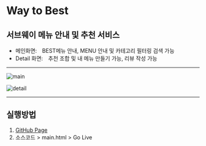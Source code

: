 # Way to Best

## 서브웨이 메뉴 안내 및 추천 서비스

- 메인화면: BEST메뉴 안내, MENU 안내 및 카테고리 필터링 검색 가능
- Detail 화면: 추천 조합 및 내 메뉴 만들기 가능, 리뷰 작성 가능    

---

![main](https://user-images.githubusercontent.com/85982514/177044440-d84ed138-06ef-4f76-aacc-054ba3cb7607.png)

![detail](https://user-images.githubusercontent.com/85982514/177044360-2c874e61-d85f-493c-bd88-a9d1479a5e82.png)

---

## 실행방법

1. [GitHub Page](http://github.com)
1. 소스코드 > main.html > Go Live
